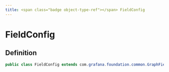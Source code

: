 ```yaml
---
title: <span class="badge object-type-ref"></span> FieldConfig
---
```

# <span class="badge object-type-ref"></span> FieldConfig

## Definition

```java
public class FieldConfig extends com.grafana.foundation.common.GraphFieldConfig {}
```
